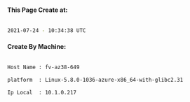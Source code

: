 
   
#### This Page Create at:

```bash

2021-07-24 - 10:34:38 UTC

```

#### Create By Machine:

```bash

Host Name : fv-az38-649

platform  : Linux-5.8.0-1036-azure-x86_64-with-glibc2.31

Ip Local  : 10.1.0.217

```

